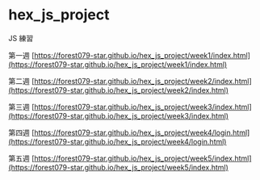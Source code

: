 # hex_js_project

 JS 練習
 
第一週 [https://forest079-star.github.io/hex_js_project/week1/index.html](https://forest079-star.github.io/hex_js_project/week1/index.html)

第二週 [https://forest079-star.github.io/hex_js_project/week2/index.html](https://forest079-star.github.io/hex_js_project/week2/index.html)

第三週 [https://forest079-star.github.io/hex_js_project/week3/index.html](https://forest079-star.github.io/hex_js_project/week3/index.html)

第四週 [https://forest079-star.github.io/hex_js_project/week4/login.html](https://forest079-star.github.io/hex_js_project/week4/login.html)

第五週 [https://forest079-star.github.io/hex_js_project/week5/index.html](https://forest079-star.github.io/hex_js_project/week5/index.html)
